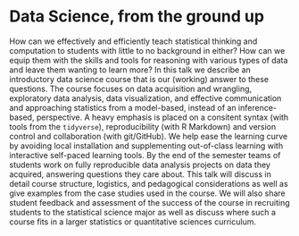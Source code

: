 # Data Science, from the ground up

How can we effectively and efficiently teach statistical thinking and computation to students with little to no background in either? How can we equip them with the skills and tools for reasoning with various types of data and leave them wanting to learn more? In this talk we describe an introductory data science course that is our (working) answer to these questions. The course focuses on data acquisition and wrangling, exploratory data analysis, data visualization, and effective communication and approaching statistics from a model-based, instead of an inference-based, perspective. A heavy emphasis is placed on a consitent syntax (with tools from the `tidyverse`), reproducibility (with R Markdown) and version control and collaboration (with git/GitHub). We help ease the learning curve by avoiding local installation and supplementing out-of-class learning with interactive self-paced learning tools. By the end of the semester teams of students work on fully reproducible data analysis projects on data they acquired, answering questions they care about. This talk will discuss in detail course structure, logistics, and pedagogical considerations as well as give examples from the case studies used in the course. We will also share student feedback and assessment of the success of the course in recruiting students to the statistical science major as well as discuss where such a course fits in a larger statistics or quantitative sciences curriculum.

